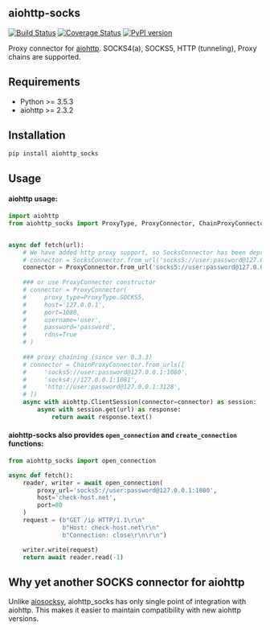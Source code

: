 ## aiohttp-socks

[![Build Status](https://travis-ci.org/romis2012/aiohttp-socks.svg?branch=master)](https://travis-ci.org/romis2012/aiohttp-socks)
[![Coverage Status](https://coveralls.io/repos/github/romis2012/aiohttp-socks/badge.svg?branch=master&_=x)](https://coveralls.io/github/romis2012/aiohttp-socks?branch=master)
[![PyPI version](https://badge.fury.io/py/aiohttp-socks.svg)](https://badge.fury.io/py/aiohttp-socks)

Proxy connector for [aiohttp](https://github.com/aio-libs/aiohttp). 
SOCKS4(a), SOCKS5, HTTP (tunneling), Proxy chains are supported.

## Requirements
- Python >= 3.5.3
- aiohttp >= 2.3.2

## Installation
```
pip install aiohttp_socks
```

## Usage

#### aiohttp usage:
```python
import aiohttp
from aiohttp_socks import ProxyType, ProxyConnector, ChainProxyConnector


async def fetch(url):
    # We have added http proxy support, so SocksConnector has been deprecated
    # connector = SocksConnector.from_url('socks5://user:password@127.0.0.1:1080')
    connector = ProxyConnector.from_url('socks5://user:password@127.0.0.1:1080')
    
    ### or use ProxyConnector constructor
    # connector = ProxyConnector(
    #     proxy_type=ProxyType.SOCKS5,
    #     host='127.0.0.1',
    #     port=1080,
    #     username='user',
    #     password='password',
    #     rdns=True
    # )
    
    ### proxy chaining (since ver 0.3.3)
    # connector = ChainProxyConnector.from_urls([
    #     'socks5://user:password@127.0.0.1:1080',
    #     'socks4://127.0.0.1:1081',
    #     'http://user:password@127.0.0.1:3128',
    # ])
    async with aiohttp.ClientSession(connector=connector) as session:
        async with session.get(url) as response:
            return await response.text()
```

#### aiohttp-socks also provides `open_connection` and `create_connection` functions:

```python
from aiohttp_socks import open_connection

async def fetch():
    reader, writer = await open_connection(
        proxy_url='socks5://user:password@127.0.0.1:1080',
        host='check-host.net',
        port=80
    )
    request = (b"GET /ip HTTP/1.1\r\n"
               b"Host: check-host.net\r\n"
               b"Connection: close\r\n\r\n")

    writer.write(request)
    return await reader.read(-1)
```

## Why yet another SOCKS connector for aiohttp

Unlike [aiosocksy](https://github.com/romis2012/aiosocksy), aiohttp_socks has only single point of integration with aiohttp. 
This makes it easier to maintain compatibility with new aiohttp versions.


